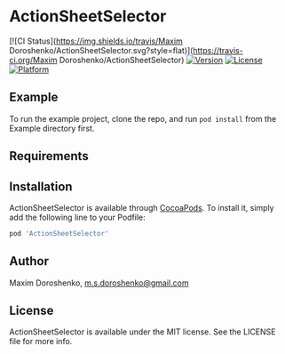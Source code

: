 # ActionSheetSelector

[![CI Status](https://img.shields.io/travis/Maxim Doroshenko/ActionSheetSelector.svg?style=flat)](https://travis-ci.org/Maxim Doroshenko/ActionSheetSelector)
[![Version](https://img.shields.io/cocoapods/v/ActionSheetSelector.svg?style=flat)](https://cocoapods.org/pods/ActionSheetSelector)
[![License](https://img.shields.io/cocoapods/l/ActionSheetSelector.svg?style=flat)](https://cocoapods.org/pods/ActionSheetSelector)
[![Platform](https://img.shields.io/cocoapods/p/ActionSheetSelector.svg?style=flat)](https://cocoapods.org/pods/ActionSheetSelector)

## Example

To run the example project, clone the repo, and run `pod install` from the Example directory first.

## Requirements

## Installation

ActionSheetSelector is available through [CocoaPods](https://cocoapods.org). To install
it, simply add the following line to your Podfile:

```ruby
pod 'ActionSheetSelector'
```

## Author

Maxim Doroshenko, m.s.doroshenko@gmail.com

## License

ActionSheetSelector is available under the MIT license. See the LICENSE file for more info.
